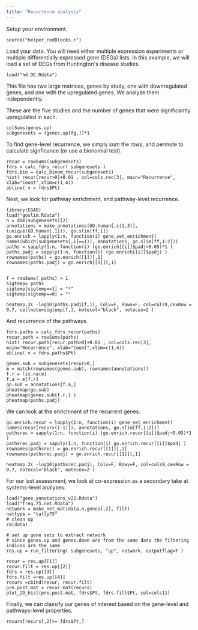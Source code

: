 ```yaml
---
title: "Recurrence analysis"
---
```


Setup your environment. 
```{r echo==FALSE}
source("helper_redBlocks.r")
```

Load your data. You will need either multiple expression experiments or multiple differentially expressed gene (DEGs) lists. In this example, we will load a set of DEGs from Huntington's disease studies. 
```{r echo=FALSE}
load("hd.DE.Rdata")
```
This file has two large matrices, genes by study, one with downregulated genes, and one with the upregulated genes. We analyze them independently. 

These are the five studies and the number of genes that were significantly upregulated in each.
```{r}
colSums(genes.up)
subgenesets = (genes.up[fg,])*1
```

To find gene-level recurrence, we simply sum the rows, and permute to calculate signficance (or use a bionomial test).  
```{r}
recur = rowSums(subgenesets)
fdrs = calc_fdrs_recur( subgenesets )
fdrs.bin = calc_binom_recur(subgenesets)
hist( recur[recur>0]+0.01 , col=cols.rec[3], main="Recurrence", xlab="Count",xlim=c(1,4))
abline( v = fdrs$Pt)
```


Next, we look for pathway enrichment, and pathway-level recurrence. 
```{r}
library(EGAD)
load("goslim.Rdata")
n = dim(subgenesets)[2]
annotations = make_annotations(GO.human[,c(1,3)], (unique(GO.human[,1])), go.slim[ff,1])
go.enrich = lapply(1:n, function(i) gene_set_enrichment( names(which(subgenesets[,i]==1)), annotations, go.slim[ff,1:2]))
paths = sapply(1:n, function(i) (go.enrich[[i]]$padj<0.05)*1 )
paths.padj = sapply(1:n, function(i) (go.enrich[[i]]$padj) )
rownames(paths) = go.enrich[[1]][,1]
rownames(paths.padj) = go.enrich[[1]][,1]


f = rowSums( paths) > 1
sigtemp= paths
sigtemp[sigtemp==1] = "*"
sigtemp[sigtemp==0] = ""

heatmap.3( -log10(paths.padj[f,]), Colv=F, Rowv=F, col=cols9,cexRow = 0.7, cellnote=sigtemp[f,], notecol="black", notecex=2 )

```
And recurrence of the pathways. 
```{r}
fdrs.paths = calc_fdrs_recur(paths)
recur.path = rowSums(paths)
hist( recur.path[recur.path>0]+0.01 , col=cols.rec[3], main="Recurrence", xlab="Count",xlim=c(1,4))
abline( v = fdrs.paths$Pt)
```

```{r}
genes.sub = subgenesets[recur>0,]
m = match(rownames(genes.sub), rownames(annotations))
f.r = !is.na(m)
f.a = m[f.r]
go.sub = annotations[f.a,]
pheatmap(go.sub)
pheatmap(genes.sub[f.r,] )
pheatmap(paths.padj)
```


We can look at the enrichment of the recurrent genes. 
```{r}
go.enrich.recur = lapply(1:n, function(i) gene_set_enrichment( names(recur[recur>(i-1)]), annotations, go.slim[ff,1:2]))
pathsrec = sapply(1:n, function(i) (go.enrich.recur[[i]]$padj<0.05)*1 )
pathsrec.padj = sapply(1:n, function(i) go.enrich.recur[[i]]$padj )
rownames(pathsrec) = go.enrich.recur[[1]][,1]
rownames(pathsrec.padj) = go.enrich.recur[[1]][,1]

heatmap.3( -log10(pathsrec.padj), Colv=F, Rowv=F, col=cols9,cexRow = 0.7, notecol="black", notecex=2 )
```


For our last assessment, we look at co-expression as a secondary take at systems-level analyses. 
```{r}
load("gene_annotations_v22.Rdata")
load("freq.75.net.Rdata")
network = make_net_mat(data,n,genes[,2], filt)
nettype = "tally75"
# clean up 
rm(data)

# set up gene sets to extract network
# since genes.up and genes.down are from the same data the filtering indices are the same
res.up = run_filtering( subgenesets, "up", network, outputflag=T )

recur = res.up[[1]]
recur.filt = res.up[[2]]
fdrs = res.up[[3]]
fdrs.filt =res.up[[4]]
recurs =cbind(recur, recur.filt)
pre.post.mat = recur_mat(recurs)
plot_2D_hist(pre.post.mat, fdrs$Pt, fdrs.filt$Pt, col=cols11)

```


Finally, we can classify our genes of interest based on the gene-level and pathways-level properties. 
```{r}
recurs[recurs[,2]>= fdrs$Pt,]
```


